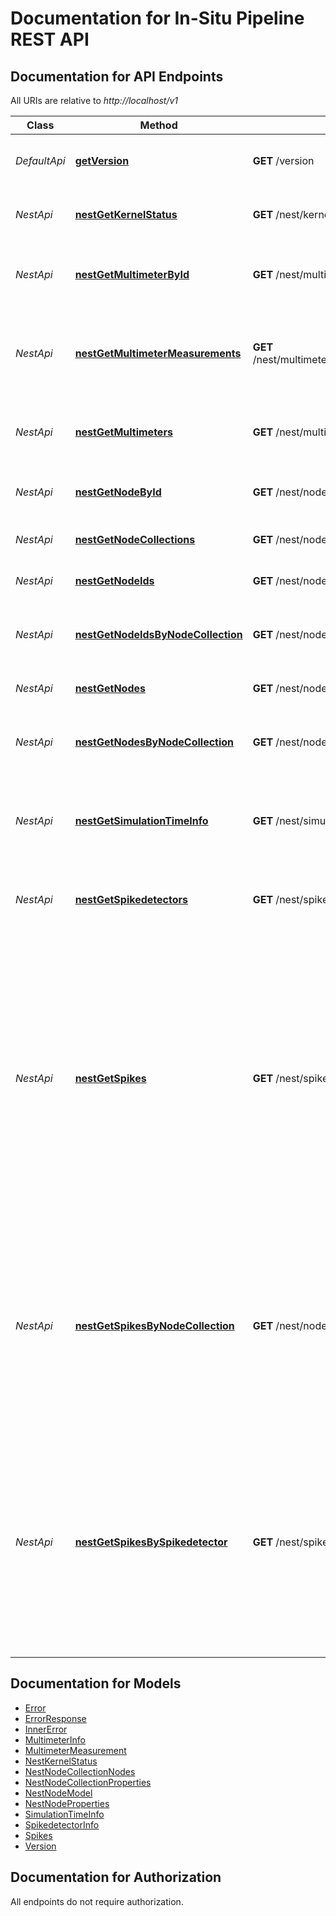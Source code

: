 # Documentation for In-Situ Pipeline REST API

<a name="documentation-for-api-endpoints"></a>
## Documentation for API Endpoints

All URIs are relative to *http://localhost/v1*

Class | Method | HTTP request | Description
------------ | ------------- | ------------- | -------------
*DefaultApi* | [**getVersion**](Apis/DefaultApi.md#getversion) | **GET** /version | Returns the deployed insite and API versions.
*NestApi* | [**nestGetKernelStatus**](Apis/NestApi.md#nestgetkernelstatus) | **GET** /nest/kernelStatus | Retreives the current status of the NEST kernel.
*NestApi* | [**nestGetMultimeterById**](Apis/NestApi.md#nestgetmultimeterbyid) | **GET** /nest/multimeters/{multimeterId} | Retreives the available multimeters and their properties.
*NestApi* | [**nestGetMultimeterMeasurements**](Apis/NestApi.md#nestgetmultimetermeasurements) | **GET** /nest/multimeters/{multimeterId}/attributes/{attributeName} | Retrieves the measurements for a multimeter, attribute and node IDs (optional).
*NestApi* | [**nestGetMultimeters**](Apis/NestApi.md#nestgetmultimeters) | **GET** /nest/multimeters | Retreives the available multimeters and their properties.
*NestApi* | [**nestGetNodeById**](Apis/NestApi.md#nestgetnodebyid) | **GET** /nest/nodes/{nodeId} | Retrieves the properties of the specified node.
*NestApi* | [**nestGetNodeCollections**](Apis/NestApi.md#nestgetnodecollections) | **GET** /nest/nodeCollections | Retrieves a list of all node collection IDs.
*NestApi* | [**nestGetNodeIds**](Apis/NestApi.md#nestgetnodeids) | **GET** /nest/nodes/ids | Retrieves a list of all node IDs.
*NestApi* | [**nestGetNodeIdsByNodeCollection**](Apis/NestApi.md#nestgetnodeidsbynodecollection) | **GET** /nest/nodeCollections/${nodeCollectionId}/nodes/ids | Retrieves the list of all node ids within the node collection.
*NestApi* | [**nestGetNodes**](Apis/NestApi.md#nestgetnodes) | **GET** /nest/nodes | Retrieves all nodes of the simulation.
*NestApi* | [**nestGetNodesByNodeCollection**](Apis/NestApi.md#nestgetnodesbynodecollection) | **GET** /nest/nodeCollections/${nodeCollectionId}/nodes | Retrieves the list of all node within the node collection.
*NestApi* | [**nestGetSimulationTimeInfo**](Apis/NestApi.md#nestgetsimulationtimeinfo) | **GET** /nest/simulationTimeInfo | Retrieves simulation time information (stepSize, begin, current, end).
*NestApi* | [**nestGetSpikedetectors**](Apis/NestApi.md#nestgetspikedetectors) | **GET** /nest/spikedetectors/ | Queries all spike detectors accessable to the pipeline.
*NestApi* | [**nestGetSpikes**](Apis/NestApi.md#nestgetspikes) | **GET** /nest/spikes | Retrieves the spikes for the given time range (optional) and node IDs (optional). If no time range or node list is specified, it will return the spikes for whole time or all nodes respectively. This request merges the spikes recorded by all spike detectors and removes duplicates.
*NestApi* | [**nestGetSpikesByNodeCollection**](Apis/NestApi.md#nestgetspikesbynodecollection) | **GET** /nest/nodeCollections/{nodeCollectionId}/spikes | Retrieves the spikes for the given simulation steps (optional) and node collection. This request merges the spikes recorded by all spike detectors and removes duplicates.
*NestApi* | [**nestGetSpikesBySpikedetector**](Apis/NestApi.md#nestgetspikesbyspikedetector) | **GET** /nest/spikedetectors/{spikedetectorId}/spikes | Retrieves the spikes for the given time range (optional) and node IDs (optional) from one spike detector. If no time range or node list is specified, it will return the spikes for whole time or all nodes respectively.


<a name="documentation-for-models"></a>
## Documentation for Models

 - [Error](.//Models/Error.md)
 - [ErrorResponse](.//Models/ErrorResponse.md)
 - [InnerError](.//Models/InnerError.md)
 - [MultimeterInfo](.//Models/MultimeterInfo.md)
 - [MultimeterMeasurement](.//Models/MultimeterMeasurement.md)
 - [NestKernelStatus](.//Models/NestKernelStatus.md)
 - [NestNodeCollectionNodes](.//Models/NestNodeCollectionNodes.md)
 - [NestNodeCollectionProperties](.//Models/NestNodeCollectionProperties.md)
 - [NestNodeModel](.//Models/NestNodeModel.md)
 - [NestNodeProperties](.//Models/NestNodeProperties.md)
 - [SimulationTimeInfo](.//Models/SimulationTimeInfo.md)
 - [SpikedetectorInfo](.//Models/SpikedetectorInfo.md)
 - [Spikes](.//Models/Spikes.md)
 - [Version](.//Models/Version.md)


<a name="documentation-for-authorization"></a>
## Documentation for Authorization

All endpoints do not require authorization.
